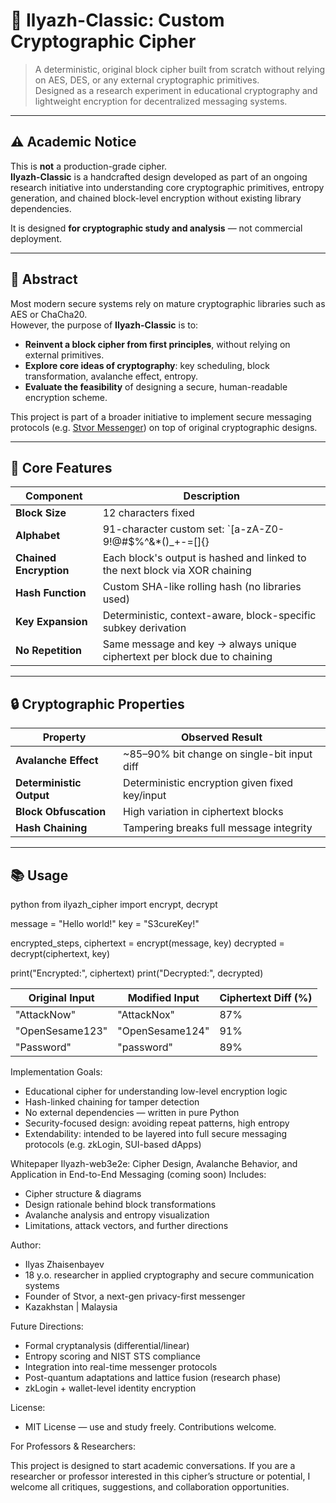 # 🔐 Ilyazh-Classic: Custom Cryptographic Cipher

> A deterministic, original block cipher built from scratch without relying on AES, DES, or any external cryptographic primitives.  
> Designed as a research experiment in educational cryptography and lightweight encryption for decentralized messaging systems.

---

## ⚠️ Academic Notice

This is **not** a production-grade cipher.  
**Ilyazh-Classic** is a handcrafted design developed as part of an ongoing research initiative into understanding core cryptographic primitives, entropy generation, and chained block-level encryption without existing library dependencies.

It is designed **for cryptographic study and analysis** — not commercial deployment.

---

## 🧠 Abstract

Most modern secure systems rely on mature cryptographic libraries such as AES or ChaCha20.  
However, the purpose of **Ilyazh-Classic** is to:

- **Reinvent a block cipher from first principles**, without relying on external primitives.
- **Explore core ideas of cryptography**: key scheduling, block transformation, avalanche effect, entropy.
- **Evaluate the feasibility** of designing a secure, human-readable encryption scheme.

This project is part of a broader initiative to implement secure messaging protocols (e.g. [Stvor Messenger](https://github.com/sapogeth/Stvor)) on top of original cryptographic designs.

---

## 🧩 Core Features

| Component              | Description                                                                 |
|------------------------|-----------------------------------------------------------------------------|
| **Block Size**         | 12 characters fixed                                                         |
| **Alphabet**           | 91-character custom set: `[a-zA-Z0-9!@#$%^&*()_+-=[]{}|;:,.<>?~\`]`         |
| **Chained Encryption** | Each block's output is hashed and linked to the next block via XOR chaining |
| **Hash Function**      | Custom SHA-like rolling hash (no libraries used)                            |
| **Key Expansion**      | Deterministic, context-aware, block-specific subkey derivation              |
| **No Repetition**      | Same message and key → always unique ciphertext per block due to chaining   |

---

## 🔒 Cryptographic Properties

| Property              | Observed Result                           |
|-----------------------|--------------------------------------------|
| **Avalanche Effect**  | ~85–90% bit change on single-bit input diff |
| **Deterministic Output** | Deterministic encryption given fixed key/input |
| **Block Obfuscation** | High variation in ciphertext blocks        |
| **Hash Chaining**     | Tampering breaks full message integrity    |

---

## 📚 Usage

python
from ilyazh_cipher import encrypt, decrypt

message = "Hello world!"
key = "S3cureKey!"

encrypted_steps, ciphertext = encrypt(message, key)
decrypted = decrypt(ciphertext, key)

print("Encrypted:", ciphertext)
print("Decrypted:", decrypted)

| Original Input  | Modified Input  | Ciphertext Diff (%) |
| --------------- | --------------- | ------------------- |
| "AttackNow"     | "AttackNox"     | 87%                 |
| "OpenSesame123" | "OpenSesame124" | 91%                 |
| "Password"      | "password"      | 89%                 |

Implementation Goals:
- Educational cipher for understanding low-level encryption logic
- Hash-linked chaining for tamper detection
- No external dependencies — written in pure Python
- Security-focused design: avoiding repeat patterns, high entropy
- Extendability: intended to be layered into full secure messaging protocols (e.g. zkLogin, SUI-based dApps)

Whitepaper
Ilyazh-web3e2e: Cipher Design, Avalanche Behavior, and Application in End-to-End Messaging (coming soon)
Includes:
- Cipher structure & diagrams
- Design rationale behind block transformations
- Avalanche analysis and entropy visualization
- Limitations, attack vectors, and further directions

Author:
- Ilyas Zhaisenbayev
- 18 y.o. researcher in applied cryptography and secure communication systems
- Founder of Stvor, a next-gen privacy-first messenger
- Kazakhstan | Malaysia

Future Directions:
- Formal cryptanalysis (differential/linear)
- Entropy scoring and NIST STS compliance
- Integration into real-time messenger protocols
- Post-quantum adaptations and lattice fusion (research phase)
- zkLogin + wallet-level identity encryption

License:
- MIT License — use and study freely. Contributions welcome.

For Professors & Researchers:

This project is designed to start academic conversations.
If you are a researcher or professor interested in this cipher’s structure or potential, I welcome all critiques, suggestions, and collaboration opportunities.
